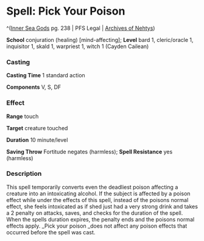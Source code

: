 # Spell: Pick Your Poison

^([Inner Sea Gods][ss-pick-your-poison] pg. 238 | PFS Legal | [Archives of Nehtys][sn-pick-your-poison])

**School** conjuration (healing) [mind-affecting]; **Level** bard 1, cleric/oracle 1, inquisitor 1, skald 1, warpriest 1, witch 1 (Cayden Cailean)

### Casting

**Casting Time** 1 standard action  

**Components** V, S, DF

### Effect

**Range** touch  

**Target** creature touched  

**Duration** 10 minute/level  

**Saving Throw** Fortitude negates (harmless); **Spell Resistance** yes (harmless)

### Description

This spell temporarily converts even the deadliest poison affecting a creature into an intoxicating alcohol. If the subject is affected by a poison effect while under the effects of this spell, instead of the poisons normal effect, she feels intoxicated as if shed just had a very strong drink and takes a 2 penalty on attacks, saves, and checks for the duration of the spell. When the spells duration expires, the penalty ends and the poisons normal effects apply. _Pick your poison _does not affect any poison effects that occurred before the spell was cast.

[ss-pick-your-poison]: http://paizo.com/products/btpy94wj
[sn-pick-your-poison]: http://www.archivesofnethys.com/SpellDisplay.aspx?ItemName=Pick%20Your%20Poison